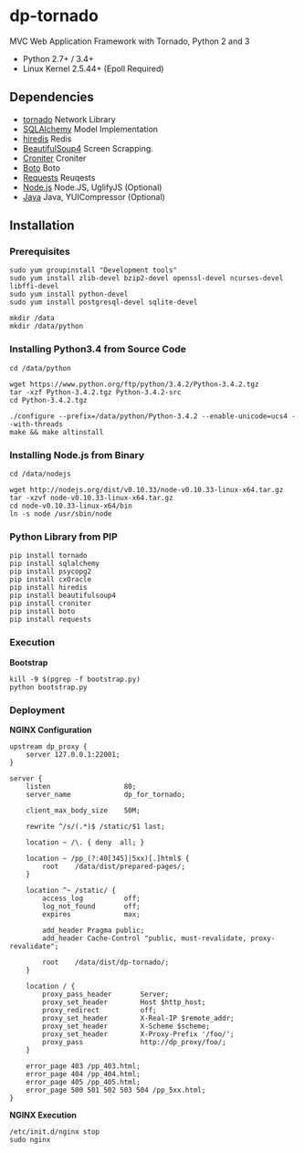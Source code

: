 # dp-tornado

MVC Web Application Framework with Tornado, Python 2 and 3

* Python 2.7+ / 3.4+
* Linux Kernel 2.5.44+ (Epoll Required)

## Dependencies

* [tornado](http://www.tornadoweb.org) Network Library
* [SQLAlchemy](http://www.sqlalchemy.org) Model Implementation
* [hiredis](https://pypi.python.org/pypi/hiredis) Redis
* [BeautifulSoup4](http://www.crummy.com/software/BeautifulSoup/bs4) Screen Scrapping.
* [Croniter](https://pypi.python.org/pypi/croniter/) Croniter
* [Boto](http://docs.pythonboto.org) Boto
* [Requests](http://docs.python-requests.org) Reuqests
* [Node.js](http://www.nodejs.org) Node.JS, UglifyJS (Optional)
* [Java](http://www.java.com) Java, YUICompressor (Optional)


## Installation

### Prerequisites

	sudo yum groupinstall "Development tools"
	sudo yum install zlib-devel bzip2-devel openssl-devel ncurses-devel libffi-devel
	sudo yum install python-devel
	sudo yum install postgresql-devel sqlite-devel

	mkdir /data
	mkdir /data/python

### Installing Python3.4 from Source Code

	cd /data/python

	wget https://www.python.org/ftp/python/3.4.2/Python-3.4.2.tgz
	tar -xzf Python-3.4.2.tgz Python-3.4.2-src
	cd Python-3.4.2.tgz

	./configure --prefix=/data/python/Python-3.4.2 --enable-unicode=ucs4 --with-threads
	make && make altinstall

### Installing Node.js from Binary

	cd /data/nodejs
	
	wget http://nodejs.org/dist/v0.10.33/node-v0.10.33-linux-x64.tar.gz
	tar -xzvf node-v0.10.33-linux-x64.tar.gz
	cd node-v0.10.33-linux-x64/bin
	ln -s node /usr/sbin/node

### Python Library from PIP

	pip install tornado
	pip install sqlalchemy
	pip install psycopg2
	pip install cxOracle
	pip install hiredis
	pip install beautifulsoup4
	pip install croniter
	pip install boto
	pip install requests

### Execution

**Bootstrap**

	kill -9 $(pgrep -f bootstrap.py)
	python bootstrap.py

### Deployment

**NGINX Configuration**

	upstream dp_proxy {
		server 127.0.0.1:22001;
	}
	
	server {
		listen                  80;
		server_name             dp_for_tornado;
		
		client_max_body_size    50M;
		
		rewrite ^/s/(.*)$ /static/$1 last;
		
		location ~ /\. { deny  all; }
		
		location ~ /pp_(?:40[345]|5xx)[.]html$ {
			root    /data/dist/prepared-pages/;
		}
		
		location ^~ /static/ {
			access_log          off;
			log_not_found       off;
			expires             max;
			
			add_header Pragma public;
			add_header Cache-Control "public, must-revalidate, proxy-revalidate";
			
			root    /data/dist/dp-tornado/;
		}
		
		location / {
			proxy_pass_header       Server;
			proxy_set_header        Host $http_host;
			proxy_redirect          off;
			proxy_set_header        X-Real-IP $remote_addr;
			proxy_set_header        X-Scheme $scheme;
			proxy_set_header        X-Proxy-Prefix '/foo/';
			proxy_pass              http://dp_proxy/foo/;
		}
		
		error_page 403 /pp_403.html;
		error_page 404 /pp_404.html;
		error_page 405 /pp_405.html;
		error_page 500 501 502 503 504 /pp_5xx.html;
	}

**NGINX Execution**

	/etc/init.d/nginx stop
	sudo nginx
